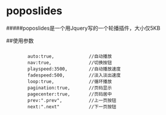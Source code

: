 # poposlides
#####poposlides是一个用Jquery写的一个轮播插件，大小仅5KB

##使用参数
#####
            auto:true,             //自动播放
            nav:true,              //切换按钮
            playspeed:3500,        //自动播放速度
            fadespeed:500,         //淡入淡出速度
            loop:true,             //循环播放
            pagination:true,       //页码显示
            pagecenter:true,       //页码居中
            prev:".prev",          //上一页按钮
            next:".next"           //下一页按钮
